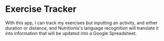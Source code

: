 # Exercise Tracker
With this app, I can track my exercises but inputting an activity, and either duration or distance, and  Nutritionix's language recognition will translate it into information that will be updated into a Google Spreadsheet.
